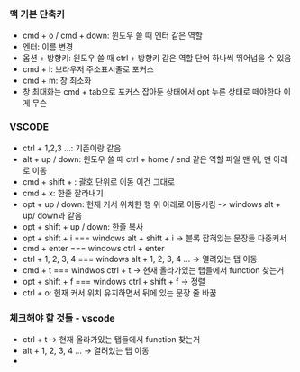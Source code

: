 ### 맥 기본 단축키


- cmd + o / cmd + down: 윈도우 쓸 때 엔터 같은 역할
- 엔터: 이름 변경
- 옵션 + 방향키: 윈도우 쓸 때 ctrl + 방향키 같은 역할 단어 하나씩 뛰어넘을 수 있음
- cmd + l: 브라우저 주소표시줄로 포커스
- cmd + m: 창 최소화
- 창 최대화는 cmd + tab으로 포커스 잡아둔 상태에서 opt 누른 상태로 떼야한다 이게 무슨


### VSCODE

- ctrl + 1,2,3 ...: 기존이랑 같음
- alt + up / down: 윈도우 쓸 때 ctrl + home / end 같은 역할 파일 맨 위, 맨 아래로 이동
- cmd + shift + \: 괄호 단위로 이동 이건 그대로
- cmd + x: 한줄 잘라내기
- opt + up / down: 현재 커서 위치한 행 위 아래로 이동시킴 -> windows alt + up/ down과 같음
- opt + shift + up / down: 한줄 복사
- opt + shift + i === windows alt + shift + i -> 블록 잡혀있는 문장들 다중커서
- cmd + enter === windows ctrl + enter
- ctrl + 1, 2, 3, 4 === windows alt + 1, 2, 3, 4 ... -> 열려있는 탭 이동
- cmd + t === windwos ctrl + t -> 현재 올라가있는 탭들에서 function 찾는거
- opt + shift + f === windows ctrl + shift + f -> 정렬
- ctrl + o: 현재 커서 위치 유지하면서 뒤에 있는 문장 줄 바꿈

### 체크해야 할 것들 - vscode

- ctrl + t -> 현재 올라가있는 탭들에서 function 찾는거
- alt + 1, 2, 3, 4 ... -> 열려있는 탭 이동
-
